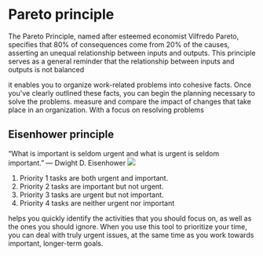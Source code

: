 # Pareto principle
The Pareto Principle, named after esteemed economist Vilfredo Pareto, specifies that 80% of consequences come from 20% of the causes, asserting an unequal relationship between inputs and outputs. This principle serves as a general reminder that the relationship between inputs and outputs is not balanced

it enables you to organize work-related problems into cohesive facts. Once you've clearly outlined these facts, you can begin the planning necessary to solve the problems.
measure and compare the impact of changes that take place in an organization. With a focus on resolving problems

## Eisenhower principle
“What is important is seldom urgent and what is urgent is seldom important.” — Dwight D. Eisenhower
![](ThisPC/C:/Users/bengi/engineering_74/time_task_management/Eisenhower)
1.	Priority 1 tasks are both urgent and important.
2.	Priority 2 tasks are important but not urgent.
3.	Priority 3 tasks are urgent but not important.
4.	Priority 4 tasks are neither urgent nor important

helps you quickly identify the activities that you should focus on, as well as the ones you should ignore. When you use this tool to prioritize your time, you can deal with truly urgent issues, at the same time as you work towards important, longer-term goals.
